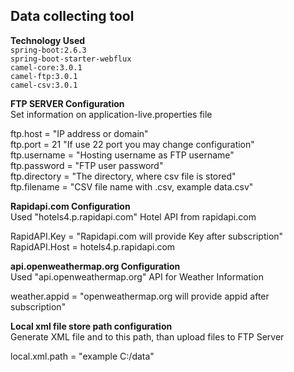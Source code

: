 <h2>Data collecting tool</h2>

<b>Technology Used</b><br/>
<code>spring-boot:2.6.3</code><br/>
<code>spring-boot-starter-webflux</code><br/>
<code>camel-core:3.0.1</code><br/>
<code>camel-ftp:3.0.1</code><br/>
<code>camel-csv:3.0.1</code><br/>


<b>FTP SERVER Configuration</b><br/>
Set information on application-live.properties file

ftp.host = "IP address or domain"<br/>
ftp.port = 21 "If use 22 port you may change configuration"<br/>
ftp.username = "Hosting username as FTP username"<br/>
ftp.password = "FTP user password"<br/>
ftp.directory = "The directory, where csv file is stored"<br/>
ftp.filename = "CSV file name with .csv, example data.csv"


<b>Rapidapi.com Configuration</b><br/>
Used "hotels4.p.rapidapi.com" Hotel API from rapidapi.com

RapidAPI.Key = "Rapidapi.com will provide Key after subscription"
RapidAPI.Host = hotels4.p.rapidapi.com


<b>api.openweathermap.org Configuration</b><br/>
Used "api.openweathermap.org" API for Weather Information

weather.appid = "openweathermap.org will provide appid after subscription"


<b>Local xml file store path configuration</b><br/>
Generate XML file and to this path, than upload files to FTP Server

local.xml.path = "example C:/data"
